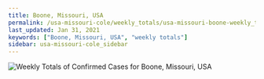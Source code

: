 ```yaml
---
title: Boone, Missouri, USA
permalink: /usa-missouri-cole/weekly_totals/usa-missouri-boone-weekly_totals.html
last_updated: Jan 31, 2021
keywords: ["Boone, Missouri, USA", "weekly totals"]
sidebar: usa-missouri-cole_sidebar
---
```


![Weekly Totals of Confirmed Cases for Boone, Missouri, USA](/covid_tracker/images/graphs/usa-missouri-boone-weekly_totals_graph.png)
